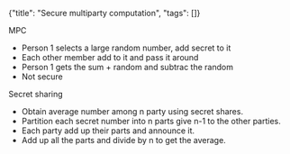 {"title": "Secure multiparty computation", "tags": []}

MPC
* Person 1 selects a large random number, add secret to it
* Each other member add to it and pass it around
* Person 1 gets the sum + random and subtrac the random
* Not secure

Secret sharing
* Obtain average number among n party using secret shares.
* Partition each secret number into n parts give n-1 to the other parties.
* Each party add up their parts and announce it.
* Add up all the parts and divide by n to get the average.

